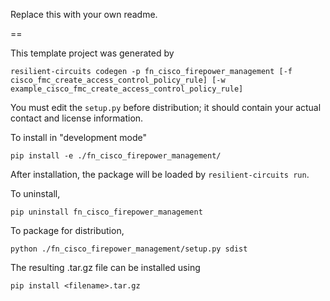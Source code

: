 Replace this with your own readme.

==

This template project was generated by

    resilient-circuits codegen -p fn_cisco_firepower_management [-f cisco_fmc_create_access_control_policy_rule] [-w example_cisco_fmc_create_access_control_policy_rule]


You must edit the `setup.py` before distribution;
it should contain your actual contact and license information.

To install in "development mode"

    pip install -e ./fn_cisco_firepower_management/

After installation, the package will be loaded by `resilient-circuits run`.


To uninstall,

    pip uninstall fn_cisco_firepower_management


To package for distribution,

    python ./fn_cisco_firepower_management/setup.py sdist

The resulting .tar.gz file can be installed using

    pip install <filename>.tar.gz
